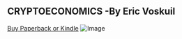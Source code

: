 ## CRYPTOECONOMICS -By Eric Voskuil


[Buy Paperback or Kindle](https://www.amazon.com/Cryptoeconomics-Fundamental-Principles-Eric-Voskuil/dp/1735060828/ref=sr_1_3?dchild=1&qid=1613296482&refinements=p_28%3ACryptoeconomics&s=books&sr=1-3)  ![Image](https://images-na.ssl-images-amazon.com/images/I/41EAGYkxz-L._SX346_BO1,204,203,200_.jpg)


```




